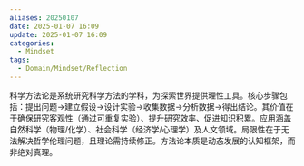 ```yaml
---
aliases: 20250107
date: 2025-01-07 16:09
update: 2025-01-07 16:09
categories:
  - Mindset
tags:
  - Domain/Mindset/Reflection
---
```

科学方法论是系统研究科学方法的学科，为探索世界提供理性工具。核心步骤包括：提出问题→建立假设→设计实验→收集数据→分析数据→得出结论。其价值在于确保研究客观性（通过可重复实验）、提升研究效率、促进知识积累。应用涵盖自然科学（物理/化学）、社会科学（经济学/心理学）及人文领域。局限性在于无法解决哲学伦理问题，且理论需持续修正。方法论本质是动态发展的认知框架，而非绝对真理。